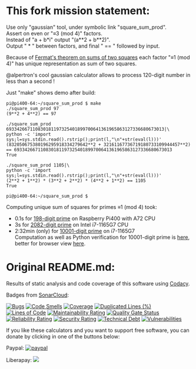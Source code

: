 This fork mission statement:
============================

Use only "gaussian" tool, under symbolic link "square_sum_prod".  
Assert on even or "≡3 (mod 4)" factors.  
Instead of "a + b\*i" output "(a\*\*2 + b\*\*2)".  
Output " * " between factors, and final " == " followed by input.  

Because of [Fermat's theorem on sums of two squares](https://en.wikipedia.org/wiki/Fermat%27s_theorem_on_sums_of_two_squares) each factor "≡1 (mod 4)" has unique representation as sum of two squares.

@alpertron's cool gaussian calculator allows to process 120-digit number in less than a second !

Just "make" shows demo after build:  

    pi@pi400-64:~/square_sum_prod $ make
    ./square_sum_prod 97
    (9**2 + 4**2) == 97
    
    ./square_sum_prod 693342667110830181197325401899700641361965863127336680673013|\
    python -c 'import sys;l=sys.stdin.read().rstrip();print(l,"\n"+str(eval(l)))'
    (832050675380196295918334279642**2 + 32161167736719180733109944457**2) == 693342667110830181197325401899700641361965863127336680673013 
    True
    
    ./square_sum_prod 1105|\
    python -c 'import sys;l=sys.stdin.read().rstrip();print(l,"\n"+str(eval(l)))'
    (2**2 + 1**2) * (3**2 + 2**2) * (4**2 + 1**2) == 1105 
    True
    
    pi@pi400-64:~/square_sum_prod $ 


Computing unique sum of squares for primes ≡1 (mod 4) took:  
- 0.1s for [198-digit prime](https://primes.utm.edu/curios/page.php?number_id=4082) on Raspberry Pi400 with A72 CPU  
- 3s for [2082-digit prime](https://primes.utm.edu/curios/page.php?number_id=4378) on Intel i7-1165G7 CPU  
- 2:32min (only) for [10001-digit prime](https://primes.utm.edu/curios/page.php?number_id=2356) on i7-1165G7  
Computation as well as Python verification for 10001-digit prime is [here](10001.txt), better for browser view [here](https://stamm-wilbrandt.de/square_sum_prod/10001.txt).


Original README.md:
===================

Results of static analysis and code coverage of this software using [Codacy](https://app.codacy.com/gh/alpertron/calculators/dashboard).

Badges from [SonarCloud](https://sonarcloud.io/summary/overall?id=alpertron_calculators):

[![Bugs](https://sonarcloud.io/api/project_badges/measure?project=alpertron_calculators&metric=bugs)](https://sonarcloud.io/dashboard?id=alpertron_calculators)
[![Code Smells](https://sonarcloud.io/api/project_badges/measure?project=alpertron_calculators&metric=code_smells)](https://sonarcloud.io/dashboard?id=alpertron_calculators)
[![Coverage](https://sonarcloud.io/api/project_badges/measure?project=alpertron_calculators&metric=coverage)](https://sonarcloud.io/dashboard?id=alpertron_calculators)
[![Duplicated Lines (%)](https://sonarcloud.io/api/project_badges/measure?project=alpertron_calculators&metric=duplicated_lines_density)](https://sonarcloud.io/dashboard?id=alpertron_calculators)
[![Lines of Code](https://sonarcloud.io/api/project_badges/measure?project=alpertron_calculators&metric=ncloc)](https://sonarcloud.io/dashboard?id=alpertron_calculators)
[![Maintainability Rating](https://sonarcloud.io/api/project_badges/measure?project=alpertron_calculators&metric=sqale_rating)](https://sonarcloud.io/dashboard?id=alpertron_calculators)
[![Quality Gate Status](https://sonarcloud.io/api/project_badges/measure?project=alpertron_calculators&metric=alert_status)](https://sonarcloud.io/dashboard?id=alpertron_calculators)
[![Reliability Rating](https://sonarcloud.io/api/project_badges/measure?project=alpertron_calculators&metric=reliability_rating)](https://sonarcloud.io/dashboard?id=alpertron_calculators)
[![Security Rating](https://sonarcloud.io/api/project_badges/measure?project=alpertron_calculators&metric=security_rating)](https://sonarcloud.io/dashboard?id=alpertron_calculators)
[![Technical Debt](https://sonarcloud.io/api/project_badges/measure?project=alpertron_calculators&metric=sqale_index)](https://sonarcloud.io/dashboard?id=alpertron_calculators)
[![Vulnerabilities](https://sonarcloud.io/api/project_badges/measure?project=alpertron_calculators&metric=vulnerabilities)](https://sonarcloud.io/dashboard?id=alpertron_calculators)

If you like these calculators and you want to support free software, you can donate by clicking in one of the buttons below:

Paypal: [![paypal](https://www.paypalobjects.com/en_US/i/btn/btn_donateCC_LG.gif)](https://www.paypal.com/cgi-bin/webscr?cmd=_s-xclick&hosted_button_id=MR65QPWZM5JT6)

Liberapay: [<img src="https://liberapay.com/assets/widgets/donate.svg"/>](https://liberapay.com/alpertron/donate)
